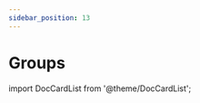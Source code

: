 ```yaml
---
sidebar_position: 13
---
```


# Groups

import DocCardList from '@theme/DocCardList';

<DocCardList />
